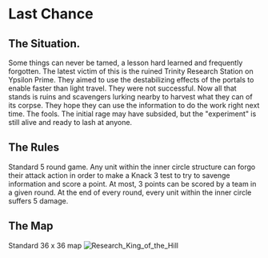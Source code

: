 # Last Chance
## The Situation.
Some things can never be tamed, a lesson hard learned and frequently forgotten. The latest victim of this is the ruined Trinity Research Station on Ypsilon Prime. They aimed to use the destabilizing effects of the portals to enable faster than light travel. They were not successful. Now all that stands is ruins and scavengers lurking nearby to harvest what they can of its corpse. They hope they can use the information to do the work right next time. The fools. The initial rage may have subsided, but the "experiment" is still alive and ready to lash at anyone.
## The Rules
Standard 5 round game. Any unit within the inner circle structure can forgo their attack action in order to make a Knack 3 test to try to savenge information and score a point. At most, 3 points can be scored by a team in a given round. At the end of every round, every unit within the inner circle suffers 5 damage.
## The Map
Standard 36 x 36 map
![Research_King_of_the_Hill](https://user-images.githubusercontent.com/100257298/157135518-c5cce249-dbec-4f40-ab2b-9ba076683779.jpg)
